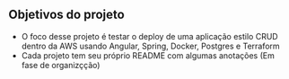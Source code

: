 
## Objetivos do projeto
- O foco desse projeto é testar o deploy de uma aplicação estilo CRUD dentro da AWS usando Angular, Spring, Docker, Postgres e Terraform
- Cada projeto tem seu próprio README com algumas anotações (Em fase de organizçção) 
